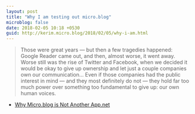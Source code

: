 ```yaml
---
layout: post
title: "Why I am testing out micro.blog"
microblog: false
date: 2018-02-05 10:18 +0530
guid: http://kerim.micro.blog/2018/02/05/why-i-am.html
---
```

>Those were great years — but then a few tragedies happened: Google Reader came out, and then, almost worse, it went away. Worse still was the rise of Twitter and Facebook, when we decided it would be okay to give up ownership and let just a couple companies own our communication... Even if those companies had the public interest in mind — and they most definitely do not — they hold far too much power over something too fundamental to give up: our own human voices.

- [Why Micro.blog is Not Another App.net](http://inessential.com/2018/02/01/why_micro_blog_is_not_another_app_net)
